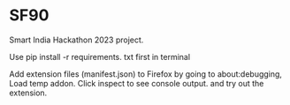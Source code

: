 # SF90
Smart India Hackathon 2023 project.





Use pip install -r requirements. txt first in terminal


Add extension files (manifest.json) to Firefox by going to about:debugging, Load temp addon. Click inspect to see console output. and try out the extension.
